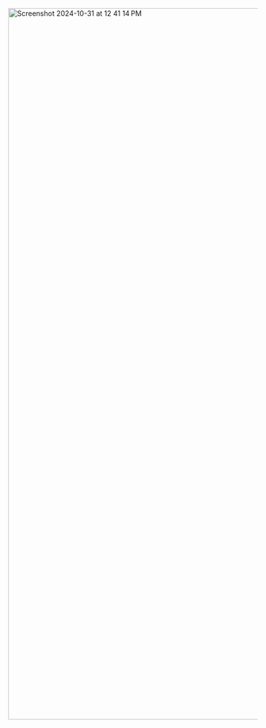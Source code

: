 <img width="1437" alt="Screenshot 2024-10-31 at 12 41 14 PM" src="https://github.com/user-attachments/assets/ef0940f1-4df3-4cf9-a530-4b8ca8863225">

